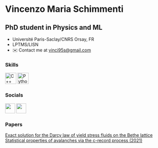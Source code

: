 Vincenzo Maria Schimmenti
=================================================================================================================================================

PhD student in Physics and ML
-----------------------------

* Université Paris-Saclay/CNRS Orsay, FR
* LPTMS/LISN
* ✉️  Contact me at [vinci95s@gmail.com](mailto:vinci95s@gmail.com)

### Skills

<p align="left">
<a href="https://docs.microsoft.com/en-us/cpp/?view=msvc-170" target="_blank" rel="noreferrer"><img src="https://raw.githubusercontent.com/danielcranney/readme-generator/main/public/icons/skills/cplusplus-colored.svg" width="36" height="36" alt="C++" /></a>
<a href="https://www.python.org/" target="_blank" rel="noreferrer"><img src="https://raw.githubusercontent.com/danielcranney/readme-generator/main/public/icons/skills/python-colored.svg" width="36" height="36" alt="Python" /></a>
</p>

### Socials

<p align="left"> <a href="https://www.github.com/Schimmenti" target="_blank" rel="noreferrer"><img src="https://raw.githubusercontent.com/danielcranney/readme-generator/main/public/icons/socials/github.svg" width="32" height="32" /></a> <a href="https://www.linkedin.com/in/vincenzo-maria-schimmenti-840934a9" target="_blank" rel="noreferrer"><img src="https://raw.githubusercontent.com/danielcranney/readme-generator/main/public/icons/socials/linkedin.svg" width="32" height="32" /></a></p>

### Papers

<p align="left">
<a href="https://arxiv.org/abs/2208.06048">Exact solution for the Darcy law of yield stress fluids on the Bethe lattice</a>
<a href="https://doi.org/10.1103/PhysRevE.104.064129">Statistical properties of avalanches via the c-record process (2021) </a>
</p>
